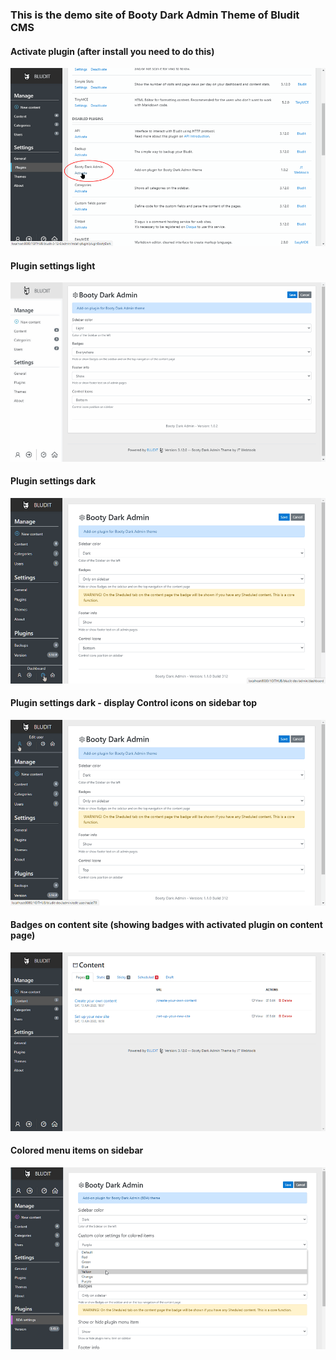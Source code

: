 ### This is the demo site of Booty Dark Admin Theme of Bludit CMS

#### Activate plugin (after install you need to do this)

![](https://github.com/JTWebTools/booty-dark-admin-plugin/blob/master/images/plugin-activate.png "Activate plugin")

#### Plugin settings light

![](https://github.com/JTWebTools/booty-dark-admin-plugin/blob/master/images/plugin-settings-light.png "Plugin settings light")

#### Plugin settings dark

![](https://github.com/JTWebTools/booty-dark-admin-plugin/blob/master/images/plugin-settings-dark.png "Plugin settings dark")

#### Plugin settings dark - display Control icons on sidebar top

![](https://github.com/JTWebTools/booty-dark-admin-plugin/blob/master/images/plugin-settings-dark-icons-top.png "Display Control icons on sidebar top")

#### Badges on content site (showing badges with activated plugin on content page)

![](https://github.com/JTWebTools/booty-dark-admin-theme/blob/master/images/content-badges.png "Dashboard dark")

#### Colored menu items on sidebar

![](https://github.com/JTWebTools/booty-dark-admin-plugin/blob/master/images/plugin-settings-coloring.png "Colored menu items")
